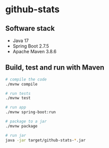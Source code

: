 # github-stats

## Software stack
- Java 17
- Spring Boot 2.7.5
- Apache Maven 3.8.6

## Build, test and run with Maven

```sh
# compile the code
./mvnw compile

# run tests
./mvnw test

# run app
./mvnw spring-boot:run

# package to a jar
./mvnw package

# run jar
java -jar target/github-stats-*.jar
```
